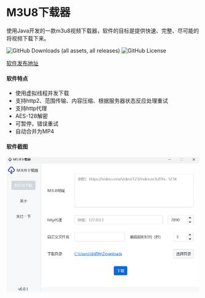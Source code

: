 # M3U8下载器

使用Java开发的一款m3u8视频下载器，软件的目标是提供快速、完整、尽可能的将视频下载下来。

![GitHub Downloads (all assets, all releases)](https://img.shields.io/github/downloads/xuMingHai1/m3u8-downloader/total)
![GitHub License](https://img.shields.io/github/license/xuMingHai1/m3u8-downloader)

[软件发布地址](../../releases)

#### 软件特点

- 使用虚拟线程并发下载
- 支持http2、范围传输、内容压缩、根据服务器状态反应处理重试
- 支持http代理
- AES-128解密
- 可暂停，错误重试
- 自动合并为MP4

#### 软件截图

![img.png](md_data/app.png)
